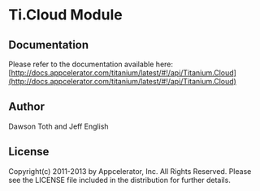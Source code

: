# Ti.Cloud Module

## Documentation

Please refer to the documentation available here:
[http://docs.appcelerator.com/titanium/latest/#!/api/Titanium.Cloud](http://docs.appcelerator.com/titanium/latest/#!/api/Titanium.Cloud)

## Author

Dawson Toth and Jeff English

## License

Copyright(c) 2011-2013 by Appcelerator, Inc. All Rights Reserved. Please see the LICENSE file included in the distribution for further details.
